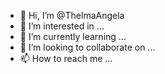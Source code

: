 - 👋 Hi, I’m @ThelmaAngela
- 👀 I’m interested in ...
- 🌱 I’m currently learning ...
- 💞️ I’m looking to collaborate on ...
- 📫 How to reach me ...

<!---
ThelmaAngela/ThelmaAngela is a ✨ special ✨ repository because its `README.md` (this file) appears on your GitHub profile.
You can click the Preview link to take a look at your changes.
--->
